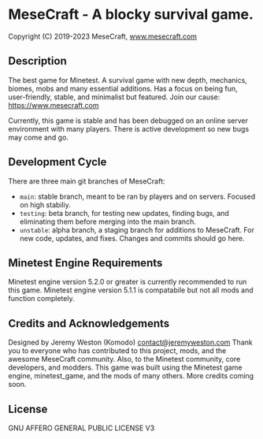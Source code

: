 MeseCraft - A blocky survival game.
==========================
Copyright (C) 2019-2023 MeseCraft, www.mesecraft.com

Description
-------------------------
The best game for Minetest. A survival game with new depth, mechanics, biomes, mobs and many essential additions. Has a focus on being fun, user-friendly, stable, and minimalist but featured. Join our cause: https://www.mesecraft.com

Currently, this game is stable and has been debugged on an online server environment with many players. There is active development so new bugs may come and go.

Development Cycle
-------------------------
There are three main git branches of MeseCraft:
* `main`: stable branch, meant to be ran by players and on servers. Focused on high stabiliy.
* `testing`: beta branch, for testing new updates, finding bugs, and eliminating them before merging into the main branch.
* `unstable`: alpha branch, a staging branch for additions to MeseCraft. For new code, updates, and fixes. Changes and commits should go here.

Minetest Engine Requirements
--------------------------
Minetest engine version 5.2.0 or greater is currently recommended to run this game.
Minetest engine version 5.1.1 is compatabile but not all mods and function completely.

Credits and Acknowledgements
-------------------------
Designed by Jeremy Weston (Komodo) <contact@jeremyweston.com>
Thank you to everyone who has contributed to this project, mods, and the awesome MeseCraft community. Also, to the Minetest community, core developers, and modders. This game was built using the Minetest game engine, minetest_game, and the mods of many others.
More credits coming soon.

License
--------------------------
GNU AFFERO GENERAL PUBLIC LICENSE V3
